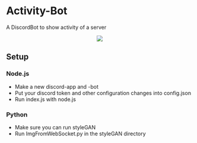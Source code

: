 # Activity-Bot
A DiscordBot to show activity of a server

<p align="center">
  <img src="figures/example.jpg">
</p>

## Setup
### Node.js
* Make a new discord-app and -bot
* Put your discord token and other configuration changes into config.json
* Run index.js with node.js

### Python
* Make sure you can run styleGAN
* Run ImgFromWebSocket.py in the styleGAN directory
